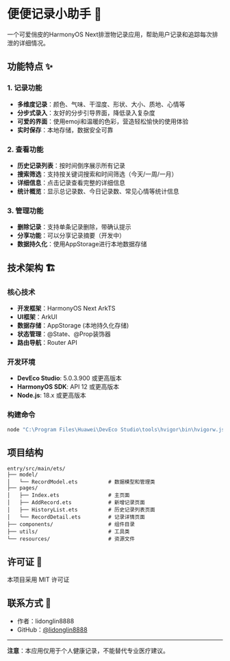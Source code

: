 # 便便记录小助手 💩

一个可爱俏皮的HarmonyOS Next排泄物记录应用，帮助用户记录和追踪每次排泄的详细情况。

## 功能特点 ✨

### 1. 记录功能
- **多维度记录**：颜色、气味、干湿度、形状、大小、质地、心情等
- **分步式录入**：友好的分步引导界面，降低录入复杂度
- **可爱的界面**：使用emoji和温暖的色彩，营造轻松愉快的使用体验
- **实时保存**：本地存储，数据安全可靠

### 2. 查看功能
- **历史记录列表**：按时间倒序展示所有记录
- **搜索筛选**：支持按关键词搜索和时间筛选（今天/一周/一月）
- **详细信息**：点击记录查看完整的详细信息
- **统计概览**：显示总记录数、今日记录数、常见心情等统计信息

### 3. 管理功能
- **删除记录**：支持单条记录删除，带确认提示
- **分享功能**：可以分享记录摘要（开发中）
- **数据持久化**：使用AppStorage进行本地数据存储

## 技术架构 🏗️

### 核心技术
- **开发框架**：HarmonyOS Next ArkTS
- **UI框架**：ArkUI
- **数据存储**：AppStorage (本地持久化存储)
- **状态管理**：@State、@Prop装饰器
- **路由导航**：Router API

### 开发环境
- **DevEco Studio**: 5.0.3.900 或更高版本
- **HarmonyOS SDK**: API 12 或更高版本
- **Node.js**: 18.x 或更高版本

### 构建命令
```bash
node "C:\Program Files\Huawei\DevEco Studio\tools\hvigor\bin\hvigorw.js" --mode module -p module=entry@default -p product=default -p requiredDeviceType=phone assembleHap --analyze=normal --parallel --incremental --daemon
```

## 项目结构

```
entry/src/main/ets/
├── model/
│   └── RecordModel.ets          # 数据模型和管理类
├── pages/
│   ├── Index.ets                # 主页面
│   ├── AddRecord.ets            # 新增记录页面
│   ├── HistoryList.ets          # 历史记录列表页面
│   └── RecordDetail.ets         # 记录详情页面
├── components/                  # 组件目录
├── utils/                       # 工具类
└── resources/                   # 资源文件
```

## 许可证 📄

本项目采用 MIT 许可证

## 联系方式 📧

- 作者：lidonglin8888
- GitHub：[@lidonglin8888](https://github.com/lidonglin8888)

---

**注意**：本应用仅用于个人健康记录，不能替代专业医疗建议。